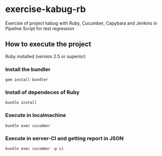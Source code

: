 # exercise-kabug-rb
Exercise of project kabug with Ruby, Cucumber, Capybara and  Jenkins in Pipeline Script for test regression


## How to execute the project

Ruby installed (version 2.5 or superior)

### Install the bundler
`
gem install bundler
`

### Install of dependeces of Ruby
`
bundle install
`

### Execute in localmachine

`
bundle exec cucumber
`


### Execute in server-CI and getting report in JSON

`
bundle exec cucumber -p ci
`
